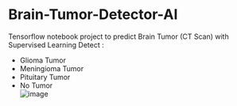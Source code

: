 # Brain-Tumor-Detector-AI
Tensorflow notebook project to predict Brain Tumor (CT Scan) with Supervised Learning
Detect :
- Glioma Tumor
- Meningioma Tumor
- Pituitary Tumor
- No Tumor <br/>
![image](https://user-images.githubusercontent.com/28497662/152167482-054900bb-46ba-4f82-924f-eeb8fd0475d4.png)
